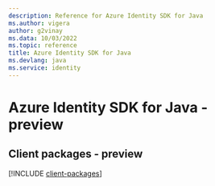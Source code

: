 ```yaml
---
description: Reference for Azure Identity SDK for Java
ms.author: vigera
author: g2vinay
ms.data: 10/03/2022
ms.topic: reference
title: Azure Identity SDK for Java
ms.devlang: java
ms.service: identity
---
```

# Azure Identity SDK for Java - preview

## Client packages - preview
[!INCLUDE [client-packages](identity-client-index.md)]